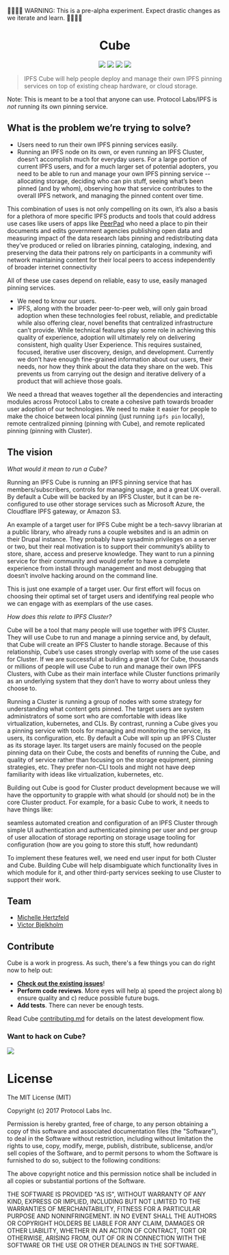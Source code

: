 🚧🚧🚧🚧 WARNING: This is a pre-alpha experiment. Expect drastic changes as we iterate and learn. 🚧🚧🚧🚧

<h1 align="center" title="cube">
  Cube
</h1>

<p align="center">
  <a href="https://protocol.io"><img src="https://img.shields.io/badge/made%20by-Protocol%20Labs-blue.svg?style=flat-square" /></a>
  <a href="http://peerpad.net/"><img src="https://img.shields.io/badge/project-Cube-blue.svg?style=flat-square" /></a>
  <a href="http://webchat.freenode.net/?channels=%23ipfs"><img src="https://img.shields.io/badge/freenode-%23ipfs-blue.svg?style=flat-square" /></a>
  <a href='https://ci.ipfs.team/job/IPFS%20Shipyard/job/cube/job/master/'><img src='https://ci.ipfs.team/job/IPFS%20Shipyard/job/cube/job/master/badge/icon'></a>
</p>

> IPFS Cube will help people deploy and manage their own IPFS pinning services
> on top of existing cheap hardware, or cloud storage.

Note: This is meant to be a tool that anyone can use. Protocol Labs/IPFS is
*not* running its own pinning service.

## What is the problem we’re trying to solve?

* Users need to run their own IPFS pinning services easily.
* Running an IPFS node on its own, or even running an IPFS Cluster, doesn’t
  accomplish much for everyday users. For a large portion of current IPFS users,
  and for a much larger set of potential adopters, you need to be able to run
  and manage your own IPFS pinning service -- allocating storage, deciding who
  can pin stuff, seeing what’s been pinned (and by whom), observing how that
  service contributes to the overall IPFS network, and managing the pinned
  content over time.

This combination of uses is not only compelling on its own, it’s also a basis
for a plethora of more specific IPFS products and tools that could address use
cases like users of apps like [PeerPad](https://peerpad.net) who need a place to
pin their documents and edits government agencies publishing open data and
measuring impact of the data research labs pinning and redistributing data
they’ve produced or relied on libraries pinning, cataloging, indexing, and
preserving the data their patrons rely on participants in a community wifi
network maintaining content for their local peers to access independently of
broader internet connectivity

All of these use cases depend on reliable, easy to use, easily managed pinning
services.

* We need to know our users.
* IPFS, along with the broader peer-to-peer web, will only gain broad adoption
  when these technologies feel robust, reliable, and predictable while also
  offering clear, novel benefits that centralized infrastructure can’t provide.
  While technical features play some role in achieving this quality of experience,
  adoption will ultimately rely on delivering consistent, high quality User
  Experience. This requires sustained, focused, iterative user discovery, design,
  and development. Currently we don’t have enough fine-grained information about
  our users, their needs, nor how they think about the data they share on the
  web. This prevents us from carrying out the design and iterative delivery of
  a product that will achieve those goals.

We need a thread that weaves together all the dependencies and interacting
modules across Protocol Labs to create a cohesive path towards broader user
adoption of our technologies. We need to make it easier for people to make the
choice between local pinning (just running `ipfs pin` locally), remote centralized
pinning (pinning with Cube), and remote replicated pinning (pinning with Cluster).

## The vision

*What would it mean to run a Cube?*

Running an IPFS Cube is running an IPFS pinning service that has
members/subscribers, controls for managing usage, and a great UX overall. By
default a Cube will be backed by an IPFS Cluster, but it can be re-configured
to use other storage services such as Microsoft Azure, the Cloudflare IPFS
gateway, or Amazon S3.

An example of a target user for IPFS Cube might be a tech-savvy librarian at a
public library, who already runs a couple websites and is an admin on their
Drupal instance. They probably have sysadmin privileges on a server or two, but
their real motivation is to support their community’s ability to store, share,
access and preserve knowledge. They want to run a pinning service for their
community and would prefer to have a complete experience from install through
management and most debugging that doesn’t involve hacking around on the command
line.

This is just one example of a target user. Our first effort will focus on
choosing their optimal set of target users and identifying real people who we
can engage with as exemplars of the use cases.

*How does this relate to IPFS Cluster?*

Cube will be a tool that many people will use together with IPFS Cluster. They
will use Cube to run and manage a pinning service and, by default, that Cube
will create an IPFS Cluster to handle storage. Because of this relationship,
Cube’s use cases strongly overlap with some of the use cases for Cluster. If we
are successful at building a great UX for Cube, thousands or millions of people
will use Cube to run and manage their own IPFS Clusters, with Cube as their
main interface while Cluster functions primarily as an underlying system that
they don’t have to worry about unless they choose to.

Running a Cluster is running a group of nodes with some strategy for
understanding what content gets pinned. The target users are system
administrators of some sort who are comfortable with ideas like virtualization,
kubernetes, and CLIs. By contrast, running a Cube gives you a pinning service
with tools for managing and monitoring the service, its users, its configuration,
etc. By default a Cube will spin up an IPFS Cluster as its storage layer. Its
target users are mainly focused on the people pinning data on their Cube, the
costs and benefits of running the Cube, and quality of service rather than
focusing on the storage equipment, pinning strategies, etc. They prefer non-CLI
tools and might not have deep familiarity with ideas like virtualization,
kubernetes, etc.

Building out Cube is good for Cluster product development because we will have
the opportunity to grapple with what should (or should not) be in the core
Cluster product. For example, for a basic Cube to work, it needs to have things
like:

seamless automated creation and configuration of an IPFS Cluster through simple UI
authentication and authenticated pinning
per user and per group of user allocation of storage
reporting on storage usage
tooling for configuration (how are you going to store this stuff, how redundant)

To implement these features well, we need end user input for both Cluster and
Cube. Building Cube will help disambiguate which functionality lives in which
module for it, and other third-party services seeking to use Cluster to support
their work.

## Team

* [Michelle Hertzfeld](https://github.com/meiqimichelle)
* [Victor Bjelkholm](https://github.com/victorb)

## Contribute

Cube is a work in progress. As such, there's a few things you can do right now to help out:

* **[Check out the existing issues](https://github.com/ipfs-shipyard/cube/issues)**!
* **Perform code reviews**. More eyes will help a) speed the project along b) ensure quality and c) reduce possible future bugs.
* **Add tests**. There can never be enough tests.

Read Cube [contributing.md](docs/contributing.md) for details on the latest development flow.

### Want to hack on Cube?

[![](https://cdn.rawgit.com/jbenet/contribute-ipfs-gif/master/img/contribute.gif)](docs/contributing.md)

# License

The MIT License (MIT)

Copyright (c) 2017 Protocol Labs Inc.

Permission is hereby granted, free of charge, to any person obtaining a copy
of this software and associated documentation files (the "Software"), to deal
in the Software without restriction, including without limitation the rights
to use, copy, modify, merge, publish, distribute, sublicense, and/or sell
copies of the Software, and to permit persons to whom the Software is
furnished to do so, subject to the following conditions:

The above copyright notice and this permission notice shall be included in
all copies or substantial portions of the Software.

THE SOFTWARE IS PROVIDED "AS IS", WITHOUT WARRANTY OF ANY KIND, EXPRESS OR
IMPLIED, INCLUDING BUT NOT LIMITED TO THE WARRANTIES OF MERCHANTABILITY,
FITNESS FOR A PARTICULAR PURPOSE AND NONINFRINGEMENT. IN NO EVENT SHALL THE
AUTHORS OR COPYRIGHT HOLDERS BE LIABLE FOR ANY CLAIM, DAMAGES OR OTHER
LIABILITY, WHETHER IN AN ACTION OF CONTRACT, TORT OR OTHERWISE, ARISING FROM,
OUT OF OR IN CONNECTION WITH THE SOFTWARE OR THE USE OR OTHER DEALINGS IN
THE SOFTWARE.

